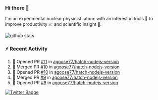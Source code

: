 ### Hi there 👋 

I'm an experimental nuclear physicist :atom: with an interest in tools :wrench: to improve productivity :chart_with_upwards_trend: and scientific insight :telescope:.

![github stats](https://github-readme-stats.vercel.app/api?username=agoose77&show_icons=true&hide_rank=true&hide_title=true&bg_color=30,e76445,904e95&text_color=efe3ec&icon_color=efe3ec)
<!--
**agoose77/agoose77** is a ✨ _special_ ✨ repository because its `README.md` (this file) appears on your GitHub profile.

Here are some ideas to get you started:

- 🔭 I’m currently working on ...
- 🌱 I’m currently learning ...
- 👯 I’m looking to collaborate on ...
- 🤔 I’m looking for help with ...
- 💬 Ask me about ...
- 📫 How to reach me: ...
- 😄 Pronouns: ...
- ⚡ Fun fact: ...
-->

### :zap: Recent Activity
<!--START_SECTION:activity-->
1. 💪 Opened PR [#11](https://github.com/agoose77/hatch-nodejs-version/pull/11) in [agoose77/hatch-nodejs-version](https://github.com/agoose77/hatch-nodejs-version)
2. 🎉 Merged PR [#10](https://github.com/agoose77/hatch-nodejs-version/pull/10) in [agoose77/hatch-nodejs-version](https://github.com/agoose77/hatch-nodejs-version)
3. 💪 Opened PR [#10](https://github.com/agoose77/hatch-nodejs-version/pull/10) in [agoose77/hatch-nodejs-version](https://github.com/agoose77/hatch-nodejs-version)
4. 🎉 Merged PR [#9](https://github.com/agoose77/hatch-nodejs-version/pull/9) in [agoose77/hatch-nodejs-version](https://github.com/agoose77/hatch-nodejs-version)
5. 💪 Opened PR [#9](https://github.com/agoose77/hatch-nodejs-version/pull/9) in [agoose77/hatch-nodejs-version](https://github.com/agoose77/hatch-nodejs-version)
<!--END_SECTION:activity-->


[![Twitter Badge](https://img.shields.io/twitter/follow/agoose77?style=flat-square&logo=Twitter&logoColor=white&color=cornflowerblue)](https://twitter.com/agoose77)
